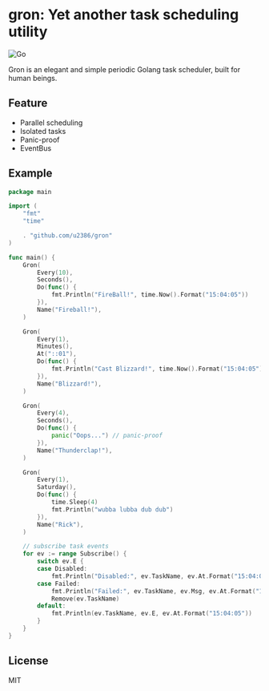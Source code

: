 # gron: Yet another task scheduling utility

![Go](https://github.com/u2386/gron/workflows/Go/badge.svg?branch=master)

Gron is an elegant and simple periodic Golang task scheduler, built for human beings.

## Feature

* Parallel scheduling
* Isolated tasks
* Panic-proof
* EventBus

## Example

```go
package main

import (
	"fmt"
	"time"

	. "github.com/u2386/gron"
)

func main() {
	Gron(
		Every(10),
		Seconds(),
		Do(func() {
			fmt.Println("FireBall!", time.Now().Format("15:04:05"))
		}),
		Name("Fireball!"),
	)

	Gron(
		Every(1),
		Minutes(),
		At("::01"),
		Do(func() {
			fmt.Println("Cast Blizzard!", time.Now().Format("15:04:05"))
		}),
		Name("Blizzard!"),
	)

	Gron(
		Every(4),
		Seconds(),
		Do(func() {
			panic("Oops...") // panic-proof
		}),
		Name("Thunderclap!"),
	)

	Gron(
		Every(1),
		Saturday(),
		Do(func() {
			time.Sleep(4)
			fmt.Println("wubba lubba dub dub")
		}),
		Name("Rick"),
	)

	// subscribe task events
	for ev := range Subscribe() {
		switch ev.E {
		case Disabled:
			fmt.Println("Disabled:", ev.TaskName, ev.At.Format("15:04:05"))
		case Failed:
			fmt.Println("Failed:", ev.TaskName, ev.Msg, ev.At.Format("15:04:05"))
			Remove(ev.TaskName)
		default:
			fmt.Println(ev.TaskName, ev.E, ev.At.Format("15:04:05"))
		}
	}
}

```

## License

MIT
